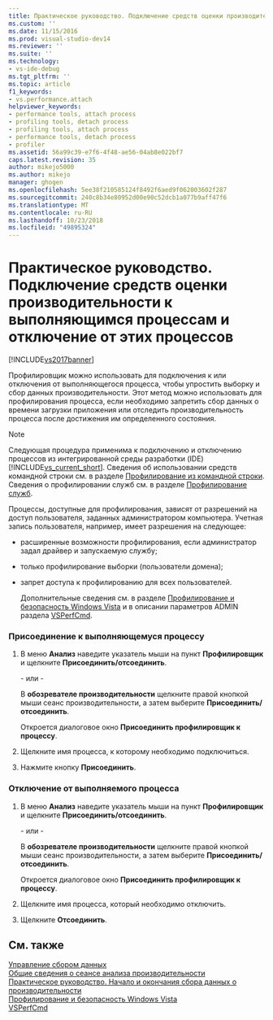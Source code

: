 ```yaml
---
title: Практическое руководство. Подключение средств оценки производительности к выполняющимся процессам и отключение от этих процессов | Документы Майкрософт
ms.custom: ''
ms.date: 11/15/2016
ms.prod: visual-studio-dev14
ms.reviewer: ''
ms.suite: ''
ms.technology:
- vs-ide-debug
ms.tgt_pltfrm: ''
ms.topic: article
f1_keywords:
- vs.performance.attach
helpviewer_keywords:
- performance tools, attach process
- profiling tools, detach process
- profiling tools, attach process
- performance tools, detach process
- profiler
ms.assetid: 56a99c39-e7f6-4f48-ae56-04ab8e022bf7
caps.latest.revision: 35
author: mikejo5000
ms.author: mikejo
manager: ghogen
ms.openlocfilehash: 5ee38f210585124f8492f6aed9f062003602f287
ms.sourcegitcommit: 240c8b34e80952d00e90c52dcb1a077b9aff47f6
ms.translationtype: MT
ms.contentlocale: ru-RU
ms.lasthandoff: 10/23/2018
ms.locfileid: "49895324"
---
```

# <a name="how-to-attach-and-detach-performance-tools-to-running-processes"></a>Практическое руководство. Подключение средств оценки производительности к выполняющимся процессам и отключение от этих процессов
[!INCLUDE[vs2017banner](../includes/vs2017banner.md)]

Профилировщик можно использовать для подключения к или отключения от выполняющегося процесса, чтобы упростить выборку и сбор данных производительности. Этот метод можно использовать для профилирования процесса, если необходимо запретить сбор данных о времени загрузки приложения или отследить производительность процесса после достижения им определенного состояния.  
  
> [!NOTE]
>  Следующая процедура применима к подключению и отключению процессов из интегрированной среды разработки (IDE) [!INCLUDE[vs_current_short](../includes/vs-current-short-md.md)]. Сведения об использовании средств командной строки см. в разделе [Профилирование из командной строки](../profiling/using-the-profiling-tools-from-the-command-line.md). Сведения о профилировании служб см. в разделе [Профилирование служб](../profiling/command-line-profiling-of-services.md).  
  
 Процессы, доступные для профилирования, зависят от разрешений на доступ пользователя, заданных администратором компьютера. Учетная запись пользователя, например, имеет разрешения на следующее:  
  
- расширенные возможности профилирования, если администратор задал драйвер и запускаемую службу;  
  
- только профилирование выборки (пользователи домена);  
  
- запрет доступа к профилированию для всех пользователей.  
  
  Дополнительные сведения см. в разделе [Профилирование и безопасность Windows Vista](../profiling/profiling-and-windows-vista-security.md) и в описании параметров ADMIN раздела [VSPerfCmd](../profiling/vsperfcmd.md).  
  
### <a name="to-attach-to-a-running-process"></a>Присоединение к выполняющемуся процессу  
  
1.  В меню **Анализ** наведите указатель мыши на пункт **Профилировщик** и щелкните **Присоединить/отсоединить**.  
  
     \- или -  
  
     В **обозревателе производительности** щелкните правой кнопкой мыши сеанс производительности, а затем выберите **Присоединить/отсоединить**.  
  
     Откроется диалоговое окно **Присоединить профилировщик к процессу**.  
  
2.  Щелкните имя процесса, к которому необходимо подключиться.  
  
3.  Нажмите кнопку **Присоединить**.  
  
### <a name="to-detach-from-a-running-process"></a>Отключение от выполняемого процесса  
  
1.  В меню **Анализ** наведите указатель мыши на пункт **Профилировщик** и щелкните **Присоединить/отсоединить**.  
  
     \- или -  
  
     В **обозревателе производительности** щелкните правой кнопкой мыши сеанс производительности, а затем выберите **Присоединить/отсоединить**.  
  
     Откроется диалоговое окно **Присоединить профилировщик к процессу**.  
  
2.  Щелкните имя процесса, который необходимо отключить.  
  
3.  Щелкните **Отсоединить**.  
  
## <a name="see-also"></a>См. также  
 [Управление сбором данных](../profiling/controlling-data-collection.md)   
 [Общие сведения о сеансе анализа производительности](../profiling/performance-session-overview.md)   
 [Практическое руководство. Начало и окончания сбора данных о производительности](../profiling/how-to-start-and-end-performance-data-collection.md)   
 [Профилирование и безопасность Windows Vista](../profiling/profiling-and-windows-vista-security.md)   
 [VSPerfCmd](../profiling/vsperfcmd.md)



